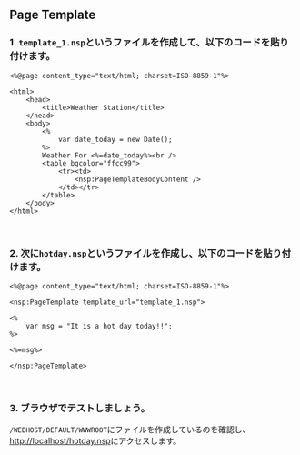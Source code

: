 ## Page Template

### 1. `template_1.nsp`というファイルを作成して、以下のコードを貼り付けます。
```
<%@page content_type="text/html; charset=ISO-8859-1"%>

<html>
    <head>
        <title>Weather Station</title>
    </head>
    <body>
        <% 
            var date_today = new Date(); 
        %>
        Weather For <%=date_today%><br />
        <table bgcolor="ffcc99">
            <tr><td>
                <nsp:PageTemplateBodyContent />
            </td></tr>
        </table>
    </body>
</html>
```
<br>

### 2. 次に`hotday.nsp`というファイルを作成し、以下のコードを貼り付けます。
```
<%@page content_type="text/html; charset=ISO-8859-1"%>

<nsp:PageTemplate template_url="template_1.nsp">

<%
    var msg = "It is a hot day today!!";
%>

<%=msg%>

</nsp:PageTemplate>
```
<br>

### 3. ブラウザでテストしましょう。
`/WEBHOST/DEFAULT/WWWROOT`にファイルを作成しているのを確認し、
[http://localhost/hotday.nsp](http://localhost/hotday.nsp)にアクセスします。



